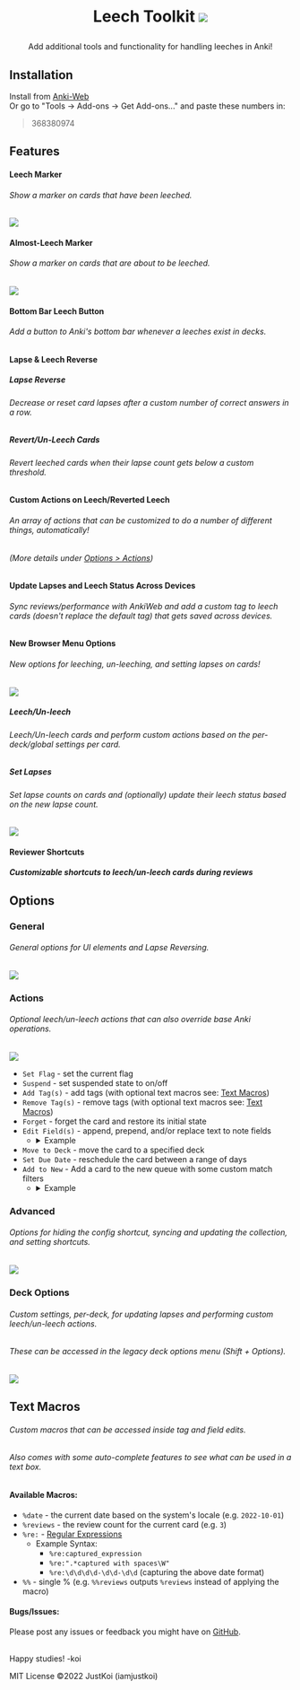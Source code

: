 # <p align="center">Leech Toolkit <span style="color: transparent; font-size: .6em; text-shadow: 0 0 0 rgb(248, 105, 86);"><img src="res/img/blood_drop.svg"></span></p>

<p align="center">Add additional tools and functionality for handling leeches in Anki!</p>

## Installation

Install from [Anki-Web](https://ankiweb.net/shared/info/368380974)  
Or go to "Tools -> Add-ons -> Get Add-ons..." and paste these numbers in:
> 368380974

## Features

#### Leech Marker

###### Show a marker on cards that have been leeched.

<img src="res/img/example/leech-mark.png">

#### Almost-Leech Marker

###### Show a marker on cards that are about to be leeched.

<img src="res/img/example/almost-leech-mark.png">

#### Bottom Bar Leech Button

###### Add a button to Anki's bottom bar whenever a leeches exist in decks.

#### Lapse & Leech Reverse

##### Lapse Reverse

###### Decrease or reset card lapses after a custom number of correct answers in a row.

##### Revert/Un-Leech Cards

###### Revert leeched cards when their lapse count gets below a custom threshold.

#### Custom Actions on Leech/Reverted Leech

###### An array of actions that can be customized to do a number of different things, automatically!

###### (More details under [Options > Actions](#actions))

#### Update Lapses and Leech Status Across Devices

<h6> 
Sync reviews/performance with AnkiWeb and add a custom tag to leech cards 
(doesn't replace the default tag) that gets saved across devices. 
</h6>

#### New Browser Menu Options

###### New options for leeching, un-leeching, and setting lapses on cards!

<img src="res/img/example/browser-options.png">

##### Leech/Un-leech

###### Leech/Un-leech cards and perform custom actions based on the per-deck/global settings per card.

##### Set Lapses

###### Set lapse counts on cards and (optionally) update their leech status based on the new lapse count.

<img src="res/img/example/set-lapses.png">

#### Reviewer Shortcuts

##### Customizable shortcuts to leech/un-leech cards during reviews

## Options

### General

###### General options for UI elements and Lapse Reversing.

<img src="res/img/example/options-general.png">

### Actions

###### Optional leech/un-leech actions that can also override base Anki operations.

<img src="res/img/example/options-actions.png">

- `Set Flag` - set the current flag
- `Suspend` - set suspended state to on/off
- `Add Tag(s)` - add tags (with optional text macros see: [Text Macros](#text-macros))
- `Remove Tag(s)` - remove tags (with optional text macros see: [Text Macros](#text-macros))
- `Forget` - forget the card and restore its initial state
- `Edit Field(s)` - append, prepend, and/or replace text to note fields
    - <details>
        <summary>Example</summary>    
        <img src="res/img/example/options-edit-fields.png">  
        </details>
- `Move to Deck` - move the card to a specified deck
- `Set Due Date` - reschedule the card between a range of days
- `Add to New` - Add a card to the new queue with some custom match filters
    - <details>
        <summary>Example</summary>    
        <img src="res/img/example/options-add-to-new.png">  
        </details>

### Advanced

###### Options for hiding the config shortcut, syncing and updating the collection, and setting shortcuts.

<img src="res/img/example/options-advanced.png">

### Deck Options

###### Custom settings, per-deck, for updating lapses and performing custom leech/un-leech actions.

###### These can be accessed in the legacy deck options menu (Shift + Options).

<img src="res/img/example/options-deckoptions.png">

## Text Macros

###### Custom macros that can be accessed inside tag and field edits.

###### Also comes with some auto-complete features to see what can be used in a text box.

#### Available Macros:

- `%date` - the current date based on the system's locale (e.g. `2022-10-01`)
- `%reviews` - the review count for the current card (e.g. `3`)
- `%re:` - [Regular Expressions](https://learnxinyminutes.com/docs/pcre/)
    - Example Syntax:
        - `%re:captured_expression`
        - `%re:".*captured with spaces\W"`
        - `%re:\d\d\d\d-\d\d-\d\d` (capturing the above date format)
- `%%` - single % (e.g. `%%reviews` outputs `%reviews` instead of applying the macro)

#### Bugs/Issues:

Please post any issues or feedback you might have on [GitHub](https://github.com/iamjustkoi/LeechToolkit/issues).
<br></br>

Happy studies! -koi

MIT License ©2022 JustKoi (iamjustkoi)
